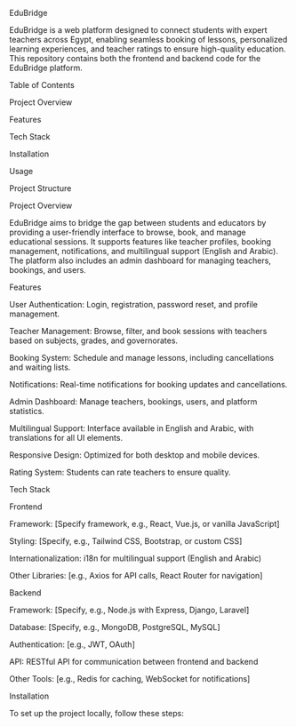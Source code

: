 EduBridge

EduBridge is a web platform designed to connect students with expert teachers across Egypt, enabling seamless booking of lessons, personalized learning experiences, and teacher ratings to ensure high-quality education. This repository contains both the frontend and backend code for the EduBridge platform.

Table of Contents





Project Overview



Features



Tech Stack



Installation



Usage



Project Structure



Project Overview

EduBridge aims to bridge the gap between students and educators by providing a user-friendly interface to browse, book, and manage educational sessions. It supports features like teacher profiles, booking management, notifications, and multilingual support (English and Arabic). The platform also includes an admin dashboard for managing teachers, bookings, and users.

Features





User Authentication: Login, registration, password reset, and profile management.



Teacher Management: Browse, filter, and book sessions with teachers based on subjects, grades, and governorates.



Booking System: Schedule and manage lessons, including cancellations and waiting lists.



Notifications: Real-time notifications for booking updates and cancellations.



Admin Dashboard: Manage teachers, bookings, users, and platform statistics.



Multilingual Support: Interface available in English and Arabic, with translations for all UI elements.



Responsive Design: Optimized for both desktop and mobile devices.



Rating System: Students can rate teachers to ensure quality.

Tech Stack

Frontend





Framework: [Specify framework, e.g., React, Vue.js, or vanilla JavaScript]



Styling: [Specify, e.g., Tailwind CSS, Bootstrap, or custom CSS]



Internationalization: i18n for multilingual support (English and Arabic)



Other Libraries: [e.g., Axios for API calls, React Router for navigation]

Backend





Framework: [Specify, e.g., Node.js with Express, Django, Laravel]



Database: [Specify, e.g., MongoDB, PostgreSQL, MySQL]



Authentication: [e.g., JWT, OAuth]



API: RESTful API for communication between frontend and backend



Other Tools: [e.g., Redis for caching, WebSocket for notifications]

Installation

To set up the project locally, follow these steps:

